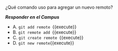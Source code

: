¿Qué comando uso para agregar un nuevo remoto?

***Responder en el Campus***
- A. `git add remote `{{execute}}
- B. `git remote add `{{execute}}
- C. `git create remote `{{execute}}
- D. `git new remote`{{execute}}
